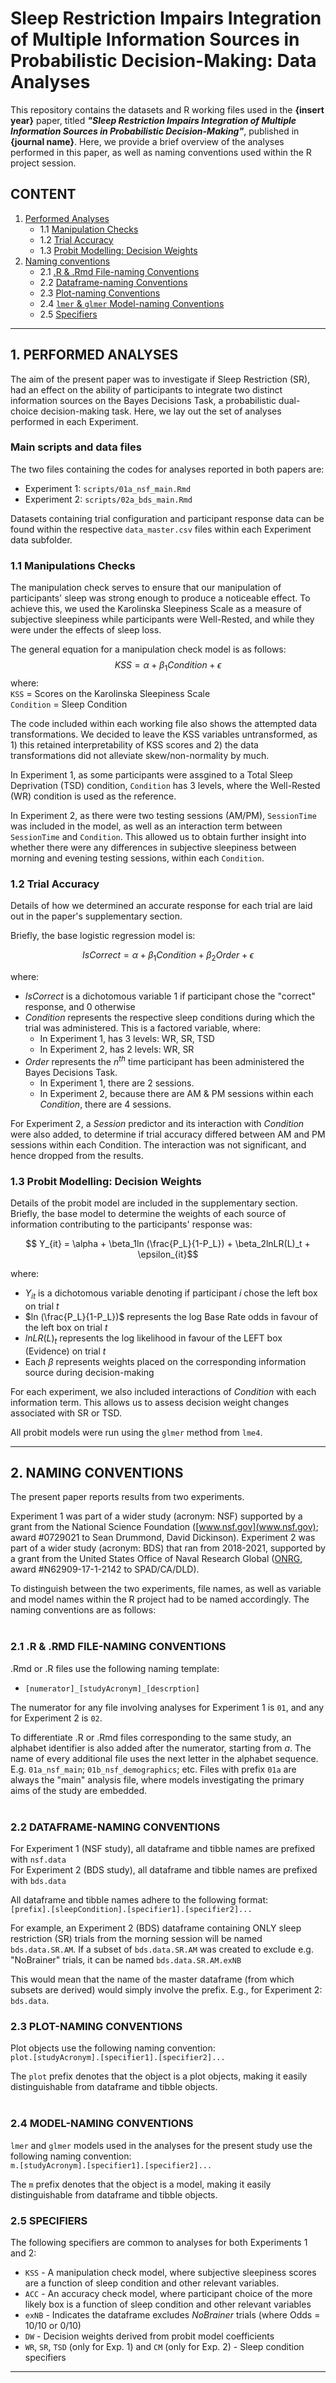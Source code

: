 # Sleep Restriction Impairs Integration of Multiple Information Sources in Probabilistic Decision-Making: Data Analyses

This repository contains the datasets and R working files used in the **{insert year}** paper, titled ***"Sleep Restriction Impairs Integration of Multiple Information Sources in Probabilistic Decision-Making"***, published in **{journal name}**. Here, we provide a brief overview of the analyses performed in this paper, as well as naming conventions used within the R project session. 

## **CONTENT**
1. [Performed Analyses](#1-performed-analyses)
    - 1.1 [Manipulation Checks](#11-manipulations-checks)
    - 1.2 [Trial Accuracy](#12-trial-accuracy)
    - 1.3 [Probit Modelling: Decision Weights](#13-probit-modelling-decision-weights)
2. [Naming conventions](#2-naming-conventions)
    - 2.1 [.R & .Rmd File-naming Conventions](#21-file-naming-conventions)
    - 2.2 [Dataframe-naming Conventions](#22-dataframe-naming-conventions)
    - 2.3 [Plot-naming Conventions](#23-plot-naming-conventions)
    - 2.4 [`lmer` & `glmer` Model-naming Conventions](#24-model-naming-conventions)
    - 2.5 [Specifiers](#25-specifiers)


---

## 1. PERFORMED ANALYSES

The aim of the present paper was to investigate if Sleep Restriction (SR), had an effect on the ability of participants to integrate two distinct information sources on the Bayes Decisions Task, a probabilistic dual-choice decision-making task. Here, we lay out the set of analyses performed in each Experiment. 

### **Main scripts and data files**

The two files containing the codes for analyses reported in both papers are:
* Experiment 1: `scripts/01a_nsf_main.Rmd` 
* Experiment 2: `scripts/02a_bds_main.Rmd`

Datasets containing trial configuration and participant response data can be found within the respective `data_master.csv` files within each Experiment data subfolder.


### **1.1 Manipulations Checks**

The manipulation check serves to ensure that our manipulation of participants' sleep was strong enough to produce a noticeable effect. To achieve this, we used the Karolinska Sleepiness Scale as a measure of subjective sleepiness while participants were Well-Rested, and while they were under the effects of sleep loss.

The general equation for a manipulation check model is as follows:
$$ KSS = \alpha + \beta_1Condition + \epsilon $$
where:  
`KSS` = Scores on the Karolinska Sleepiness Scale  
`Condition` = Sleep Condition


The code included within each working file also shows the attempted data transformations. We decided to leave the KSS variables untransformed, as 1) this retained interpretability of KSS scores and 2) the data transformations did not alleviate skew/non-normality by much. 

In Experiment 1, as some participants were assgined to a Total Sleep Deprivation (TSD) condition, `Condition` has 3 levels, where the Well-Rested (WR) condition is used as the reference.

In Experiment 2, as there were two testing sessions (AM/PM), `SessionTime` was included in the model, as well as an interaction term between `SessionTime` and `Condition`. This allowed us to obtain further insight into whether there were any differences in subjective sleepiness between morning and evening testing sessions, within each `Condition`. 


### **1.2 Trial Accuracy**

Details of how we determined an accurate response for each trial are laid out in the paper's supplementary section. 

Briefly, the base logistic regression model is:

$$ IsCorrect = \alpha + \beta_1Condition + \beta_2Order + \epsilon $$

where:
* $IsCorrect$ is a dichotomous variable 1 if participant chose the "correct" response, and 0 otherwise
* $Condition$ represents the respective sleep conditions during which the trial was administered. This is a factored variable, where:
    * In Experiment 1, has 3 levels: WR, SR, TSD
    * In Experiment 2, has 2 levels: WR, SR
* $Order$ represents the $n^{th}$ time participant has been administered the Bayes Decisions Task.
    * In Experiment 1, there are 2 sessions.
    * In Experiment 2, because there are AM & PM sessions within each *Condition*, there are 4 sessions.

For Experiment 2, a $Session$ predictor and its interaction with $Condition$ were also added, to determine if trial accuracy differed between AM and PM sessions within each Condition. The interaction was not significant, and hence dropped from the results. 

### **1.3 Probit Modelling: Decision Weights**

Details of the probit model are included in the supplementary section. Briefly, the base model to determine the weights of each source of information contributing to the participants' response was: 

$$ Y_{it} = \alpha + \beta_1ln (\frac{P_L}{1-P_L}) + \beta_2lnLR(L)_t + \epsilon_{it}$$

where:
* $Y_{it}$ is a dichotomous variable denoting if participant $i$ chose the left box on trial $t$
* $ln (\frac{P_L}{1-P_L})$ represents the log Base Rate odds in favour of the left box on trial $t$
* $lnLR(L)_t$ represents the log likelihood in favour of the LEFT box (Evidence) on trial $t$
* Each $\beta$ represents weights placed on the corresponding information source during decision-making

For each experiment, we also included interactions of $Condition$ with each information term. This allows us to assess decision weight changes associated with SR or TSD.

All probit models were run using the `glmer` method from `lme4`. 

---

## 2. NAMING CONVENTIONS

The present paper reports results from two experiments. 

Experiment 1 was part of a wider study (acronym: NSF) supported by a grant from the National Science Foundation ([www.nsf.gov](www.nsf.gov); award #0729021 to Sean Drummond, David Dickinson). Experiment 2 was part of a wider study (acronym: BDS) that ran from 2018-2021, supported by a grant from the United States Office of Naval Research Global ([ONRG](https://www.nre.navy.mil/organization/onr-global/about-onr-global), award #N62909-17-1-2142 to SPAD/CA/DLD).

To distinguish between the two experiments, file names, as well as variable and model names within the R project had to be named accordingly. The naming conventions are as follows:
<br></br>

### **2.1 .R & .RMD FILE-NAMING CONVENTIONS**
.Rmd or .R files use the following naming template:
- `[numerator]_[studyAcronym]_[descrption]`

The numerator for any file involving analyses for Experiment 1 is `01`, and any for Experiment 2 is `02`.

To differentiate .R or .Rmd files corresponding to the same study, an alphabet identifier is also added after the numerator, starting from *a*. The name of every additional file uses the next letter in the alphabet sequence. E.g. `01a_nsf_main`; `01b_nsf_demographics`; etc. Files with prefix `01a` are always the "main" analysis file, where models investigating the primary aims of the study are embedded. 
<br></br>

### **2.2 DATAFRAME-NAMING CONVENTIONS**

For Experiment 1 (NSF study), all dataframe and tibble names are prefixed with `nsf.data`  
For Experiment 2 (BDS study), all dataframe and tibble names are prefixed with `bds.data`

All dataframe and tibble names adhere to the following format:  
`[prefix].[sleepCondition].[specifier1].[specifier2]...`   

For example, an Experiment 2 (BDS) dataframe containing ONLY sleep restriction (SR) trials from the morning session will be named `bds.data.SR.AM`. If a subset of `bds.data.SR.AM` was created to exclude e.g. "NoBrainer" trials, it can be named `bds.data.SR.AM.exNB` 

This would mean that the name of the master dataframe (from which subsets are derived) would simply involve the prefix. E.g., for Experiment 2: `bds.data`.  


### **2.3 PLOT-NAMING CONVENTIONS**

Plot objects use the following naming convention:  
`plot.[studyAcronym].[specifier1].[specifier2]...`  

The `plot` prefix denotes that the object is a plot objects, making it easily distinguishable from dataframe and tibble objects.
<br></br>

### **2.4 MODEL-NAMING CONVENTIONS**  
`lmer` and `glmer` models used in the analyses for the present study use the following naming convention:  
`m.[studyAcronym].[specifier1].[specifier2]...`

The `m` prefix denotes that the object is a model, making it easily distinguishable from dataframe and tibble objects. 

### **2.5 SPECIFIERS**

The following specifiers are common to analyses for both Experiments 1 and 2:  
* `KSS` - A manipulation check model, where subjective sleepiness scores are a function of sleep condition and other relevant variables.
* `ACC` - An accuracy check model, where participant choice of the more likely box is a function of sleep condition and other relevant 
variables
* `exNB` - Indicates the dataframe excludes *NoBrainer* trials (where Odds = 10/10 or 0/10)
* `DW` - Decision weights derived from probit model coefficients
* `WR`, `SR`, `TSD` (only for Exp. 1) and `CM` (only for Exp. 2) - Sleep condition specifiers  

---















   


